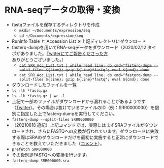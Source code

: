 # RNA-seqデータの取得・変換  
- fastqファイルを保存するディレクトリを作成  
  - ```mkdir ~/Documents/expression/seq```  
  - ```cd ~/Documents/expression/seq```  
- Runinfo Table と Accession List を上記ディレクトリにダウンロード  
- fasterq-dumpを用いてRNA-seqデータをダウンロード（2020/02/12 タイポがありました。[Twitterにてご報告くださった方](https://twitter.com/takatoh1/status/1212744854045786120)ありがとうございました。）  
  - ~~```cat SRR_Acc_List.txt | while read line; do cmd="fasterq-dupm --split-files ${line}; gzip ${line}*fastq"; eval ${cmd}; done```~~  
  - ```cat SRR_Acc_List.txt | while read line; do cmd="fasterq-dump --split-files ${line}; gzip ${line}*fastq"; eval ${cmd}; done```  
- ダウンロードしたファイルを一覧  
 - ```ls -lh *fastq.gz```  
 - ```ls -lh *fastq.gz | wc -l```  
- 上記で一部のファイルがダウンロードから漏れることがあるようです（[Twitter](https://twitter.com/takatoh1/status/1212744854045786120)）。その場合は抜けているファイルのID（例：SRR0000000）を個別に指定した上でfasterq-dumpを実行してください。  
 - ```fasterq-dump --split-files SRR0000000```  
 - （20210818 追記）上記コマンドでは、実際にはまずSRAファイルがダウンロードされ、さらにFASTQへの変換が行われています。ダウンロードに失敗する際はSRAのダウンロードだけを最初に実施すると正常にダウンロードできることを教えていただきました（[コメント](https://github.com/RolyPolyCoily/NGSv2/issues/1#issue-546135298)）。  
  - ```prefetch SRR000000```  
 - その後別途FASTQへの変換を行います。  
  - ```fasterq-dump SRR000000.sra```  
